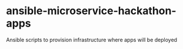 ansible-microservice-hackathon-apps
===================================

Ansible scripts to provision infrastructure where apps will be deployed
